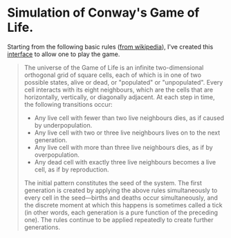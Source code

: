 # Simulation of Conway's Game of Life.

Starting from the following basic rules ([from wikipedia](https://en.wikipedia.org/wiki/Conway%27s_Game_of_Life#Rules)), I've created this [interface](http://joeiddon.me/GameOfLife) to allow one to play the game.

> The universe of the Game of Life is an infinite two-dimensional orthogonal grid of square cells, each of which is in one of two possible states, alive or dead, or "populated" or "unpopulated". Every cell interacts with its eight neighbours, which are the cells that are horizontally, vertically, or diagonally adjacent. At each step in time, the following transitions occur:
>
> * Any live cell with fewer than two live neighbours dies, as if caused by underpopulation.
> * Any live cell with two or three live neighbours lives on to the next generation.
> * Any live cell with more than three live neighbours dies, as if by overpopulation.
> * Any dead cell with exactly three live neighbours becomes a live cell, as if by reproduction.
>
> The initial pattern constitutes the seed of the system. The first generation is created by applying the above rules simultaneously to every cell in the seed—births and deaths occur simultaneously, and the discrete moment at which this happens is sometimes called a tick (in other words, each generation is a pure function of the preceding one). The rules continue to be applied repeatedly to create further generations.
